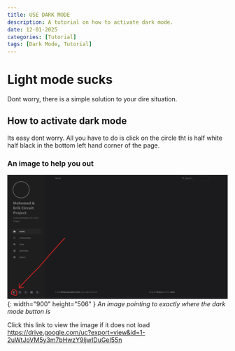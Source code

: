 ```yaml
---
title: USE DARK MODE
description: A tutorial on how to activate dark mode.
date: 12-01-2025
categories: [Tutorial]
tags: [Dark Mode, Tutorial]
---
```

# Light mode sucks
Dont worry, there is a simple solution to your dire situation.

## How to activate dark mode
Its easy dont worry. All you have to do is click on the circle tht is half white half black in the bottom left hand corner of the page.

### An image to help you out
![Desktop View](/assets/Darkimg.png){: width="900" height="506" } 
_An image pointing to exactly where the dark mode button is_

Click this link to view the image if it does not load <https://drive.google.com/uc?export=view&id=1-2uWtJoVM5y3m7bHwzY9ljwIDuGeI55n>
